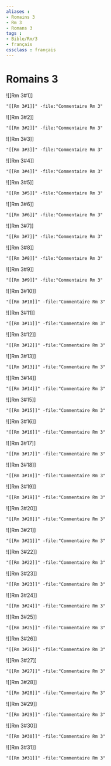 ```yaml
---
aliases : 
- Romains 3
- Rm 3
- Romans 3
tags : 
- Bible/Rm/3
- français
cssclass : français
---
```


# Romains 3

![[Rm 3#1]]

```query
"[[Rm 3#1]]" -file:"Commentaire Rm 3"
```

![[Rm 3#2]]

```query
"[[Rm 3#2]]" -file:"Commentaire Rm 3"
```

![[Rm 3#3]]

```query
"[[Rm 3#3]]" -file:"Commentaire Rm 3"
```

![[Rm 3#4]]

```query
"[[Rm 3#4]]" -file:"Commentaire Rm 3"
```

![[Rm 3#5]]

```query
"[[Rm 3#5]]" -file:"Commentaire Rm 3"
```

![[Rm 3#6]]

```query
"[[Rm 3#6]]" -file:"Commentaire Rm 3"
```

![[Rm 3#7]]

```query
"[[Rm 3#7]]" -file:"Commentaire Rm 3"
```

![[Rm 3#8]]

```query
"[[Rm 3#8]]" -file:"Commentaire Rm 3"
```

![[Rm 3#9]]

```query
"[[Rm 3#9]]" -file:"Commentaire Rm 3"
```

![[Rm 3#10]]

```query
"[[Rm 3#10]]" -file:"Commentaire Rm 3"
```

![[Rm 3#11]]

```query
"[[Rm 3#11]]" -file:"Commentaire Rm 3"
```

![[Rm 3#12]]

```query
"[[Rm 3#12]]" -file:"Commentaire Rm 3"
```

![[Rm 3#13]]

```query
"[[Rm 3#13]]" -file:"Commentaire Rm 3"
```

![[Rm 3#14]]

```query
"[[Rm 3#14]]" -file:"Commentaire Rm 3"
```

![[Rm 3#15]]

```query
"[[Rm 3#15]]" -file:"Commentaire Rm 3"
```

![[Rm 3#16]]

```query
"[[Rm 3#16]]" -file:"Commentaire Rm 3"
```

![[Rm 3#17]]

```query
"[[Rm 3#17]]" -file:"Commentaire Rm 3"
```

![[Rm 3#18]]

```query
"[[Rm 3#18]]" -file:"Commentaire Rm 3"
```

![[Rm 3#19]]

```query
"[[Rm 3#19]]" -file:"Commentaire Rm 3"
```

![[Rm 3#20]]

```query
"[[Rm 3#20]]" -file:"Commentaire Rm 3"
```

![[Rm 3#21]]

```query
"[[Rm 3#21]]" -file:"Commentaire Rm 3"
```

![[Rm 3#22]]

```query
"[[Rm 3#22]]" -file:"Commentaire Rm 3"
```

![[Rm 3#23]]

```query
"[[Rm 3#23]]" -file:"Commentaire Rm 3"
```

![[Rm 3#24]]

```query
"[[Rm 3#24]]" -file:"Commentaire Rm 3"
```

![[Rm 3#25]]

```query
"[[Rm 3#25]]" -file:"Commentaire Rm 3"
```

![[Rm 3#26]]

```query
"[[Rm 3#26]]" -file:"Commentaire Rm 3"
```

![[Rm 3#27]]

```query
"[[Rm 3#27]]" -file:"Commentaire Rm 3"
```

![[Rm 3#28]]

```query
"[[Rm 3#28]]" -file:"Commentaire Rm 3"
```

![[Rm 3#29]]

```query
"[[Rm 3#29]]" -file:"Commentaire Rm 3"
```

![[Rm 3#30]]

```query
"[[Rm 3#30]]" -file:"Commentaire Rm 3"
```

![[Rm 3#31]]

```query
"[[Rm 3#31]]" -file:"Commentaire Rm 3"
```

